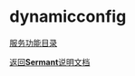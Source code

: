 # dynamicconfig

[服务功能目录](../../sermant-agentcore/sermant-agentcore-core/src/main/java/com/huawei/sermant/core/service/dynamicconfig)

[定位 是什么]: todo
[功能 做什么]: todo
[使用方式 怎么做]: todo

[返回**Sermant**说明文档](../README.md)
